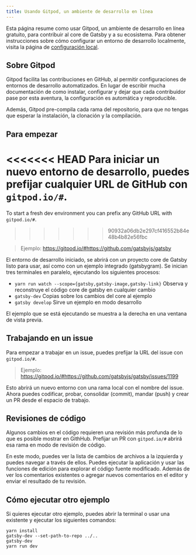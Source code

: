 ```yaml
---
title: Usando Gitpod, un ambiente de desarrollo en línea
---
```


Esta página resume como usar Gitpod, un ambiente de desarrollo en línea gratuito, para contribuir al core de Gatsby y a su ecosistema. Para obtener instrucciones sobre cómo configurar un entorno de desarrollo localmente, visita la página de [configuración local](/contributing/setting-up-your-local-dev-environment/).

## Sobre Gitpod

Gitpod facilita las contribuciones en GitHub, al permitir configuraciones de entornos de desarrollo automatizados.
En lugar de escribir mucha documentación de como instalar, configurar y dejar que cada contribuidor pase por esta aventura, la configuración es automática y reproducible.

Además, Gitpod pre-compila cada rama del repositorio, para que no tengas que esperar la instalación, la clonación y la compilación.

## Para empezar

<<<<<<< HEAD
Para iniciar un nuevo entorno de desarrollo, puedes prefijar cualquier URL de GitHub con `gitpod.io/#`.
=======
To start a fresh dev environment you can prefix any GitHub URL with `gitpod.io/#`.
>>>>>>> 90932a06db2e297cf416552b84e48b4b82e56fbc

> Ejemplo: https://gitpod.io/#https://github.com/gatsbyjs/gatsby

El entorno de desarrollo iniciado, se abrirá con un proyecto core de Gatsby listo para usar, así como con un ejemplo integrado (gatsbygram).
Se inician tres terminales en paralelo, ejecutando los siguientes procesos:

- `yarn run watch --scope={gatsby,gatsby-image,gatsby-link}`
  Observa y reconstruye el código core de gatsby en cualquier cambio
- `gatsby-dev`
  Copias sobre los cambios del core al ejemplo
- `gatsby develop`
  Sirve un ejemplo en modo desarrollo

El ejemplo que se está ejecutando se muestra a la derecha en una ventana de vista previa.

## Trabajando en un issue

Para empezar a trabajar en un issue, puedes prefijar la URL del issue con `gitpod.io/#`.

> Ejemplo: https://gitpod.io/#https://github.com/gatsbyjs/gatsby/issues/1199

Esto abrirá un nuevo entorno con una rama local con el nombre del issue.
Ahora puedes codificar, probar, consolidar (commit), mandar (push) y crear un PR desde el espacio de trabajo.

## Revisiones de código

Algunos cambios en el código requieren una revisión más profunda de lo que es posible mostrar en GithHub. Prefijar un PR con `gitpod.io/#` abrirá esa rama en modo de revisión de código.

En este modo, puedes ver la lista de cambios de archivos a la izquierda y puedes navegar a través de ellos. Puedes ejecutar la aplicación y usar las funciones de edición para explorar el código fuente modificado. Además de ver los comentarios existentes o agregar nuevos comentarios en el editor y enviar el resultado de tu revisión.

## Cómo ejecutar otro ejemplo

Si quieres ejecutar otro ejemplo, puedes abrir la terminal o usar una existente y ejecutar los siguientes comandos:

```shell
yarn install
gatsby-dev --set-path-to-repo ../..
gatsby-dev
yarn run dev
```

